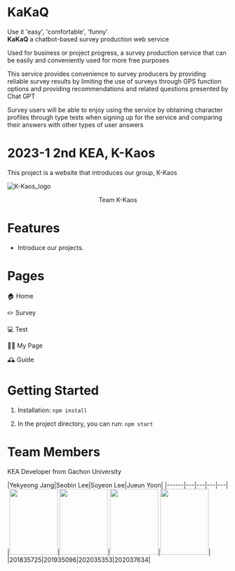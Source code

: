 # KaKaQ

Use it 'easy', 'comfortable', 'funny'<br>
<b>KaKaQ</b> a chatbot-based survey production web service
 
Used for business or project progress, a survey production service that can be easily and conveniently used for more free purposes

This service provides convenience to survey producers by providing reliable survey results by limiting the use of surveys through GPS function options and providing recommendations and related questions presented by Chat GPT

Survey users will be able to enjoy using the service by obtaining character profiles through type tests when signing up for the service and comparing their answers with other types of user answers

# 2023-1 2nd KEA, K-Kaos

This project is a website that introduces our group, K-Kaos

![K-Kaos_logo](https://user-images.githubusercontent.com/71324520/223894404-2b26ff9d-5b99-4770-87c3-e60f966ee796.png)

<center> Team K-Kaos </center>


# Features

- Introduce our projects.


# Pages

🏠 Home

✏️ Survey

💻 Test

👩‍💻 My Page

🕰 Guide


# Getting Started

1. Installation: `npm install`

2. In the project directory, you can run: `npm start`


# Team Members

KEA Developer from Gachon University

|Yekyeong Jang|Seobin Lee|Soyeon Lee|Jueun Yoon|
|------|---|---|---|---|
|<img src="https://user-images.githubusercontent.com/70849467/226126673-72f40d51-42b8-49a7-8684-b57b7fe8908b.jpg" width="110" height="150"/>|<img src="https://user-images.githubusercontent.com/70849467/226126576-09737e05-72b2-4e54-8b73-dae0bd35bb78.jpg" width="110" height="150"/>|<img src="https://user-images.githubusercontent.com/70849467/226126714-d43ed6f6-5ffb-49ce-9b19-5d30f3721b9a.jpg" width="110" height="150"/>|<img src="https://user-images.githubusercontent.com/70849467/226126709-7d557cbc-1ec2-470f-a397-ec63bae584be.jpg" width="110" height="150"/>|
|201835725|201935096|202035353|202037634|
